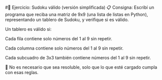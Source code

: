 #🧠 Ejercicio: Sudoku válido (versión simplificada)
📋 Consigna:
Escribí un programa que reciba una matriz de 9x9 (una lista de listas en Python), representando un tablero de Sudoku, y verifique si es válido.

Un tablero es válido si:

Cada fila contiene solo números del 1 al 9 sin repetir.

Cada columna contiene solo números del 1 al 9 sin repetir.

Cada subcuadro de 3x3 también contiene números del 1 al 9 sin repetir.

🧩 No es necesario que sea resoluble, solo que lo que esté cargado cumpla con esas reglas.